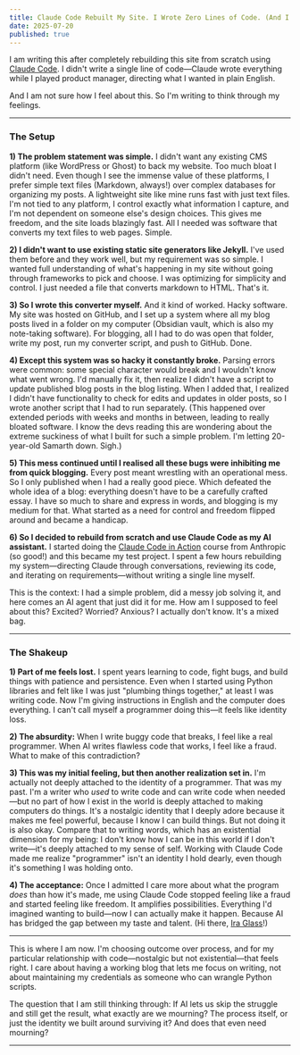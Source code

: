 ```yaml
---
title: Claude Code Rebuilt My Site. I Wrote Zero Lines of Code. (And I Don't Know How to Feel About It.)
date: 2025-07-20
published: true
---
```

I am writing this after completely rebuilding this site from scratch using [Claude Code](https://www.anthropic.com/claude-code). I didn't write a single line of code—Claude wrote everything while I played product manager, directing what I wanted in plain English.

And I am not sure how I feel about this. So I'm writing to think through my feelings.

---
### The Setup

**1) The problem statement was simple.** I didn't want any existing CMS platform (like WordPress or Ghost) to back my website. Too much bloat I didn't need. Even though I see the immense value of these platforms, I prefer simple text files (Markdown, always!) over complex databases for organizing my posts. A lightweight site like mine runs fast with just text files. I'm not tied to any platform, I control exactly what information I capture, and I'm not dependent on someone else's design choices. This gives me freedom, and the site loads blazingly fast. All I needed was software that converts my text files to web pages. Simple.

**2) I didn't want to use existing static site generators like Jekyll.** I've used them before and they work well, but my requirement was so simple. I wanted full understanding of what's happening in my site without going through frameworks to pick and choose. I was optimizing for simplicity and control. I just needed a file that converts markdown to HTML. That's it.

**3) So I wrote this converter myself.** And it kind of worked. Hacky software. My site was hosted on GitHub, and I set up a system where all my blog posts lived in a folder on my computer (Obsidian vault, which is also my note-taking software). For blogging, all I had to do was open that folder, write my post, run my converter script, and push to GitHub. Done.

**4) Except this system was so hacky it constantly broke.** Parsing errors were common: some special character would break and I wouldn't know what went wrong. I'd manually fix it, then realize I didn't have a script to update published blog posts in the blog listing. When I added that, I realized I didn't have functionality to check for edits and updates in older posts, so I wrote another script that I had to run separately. (This happened over extended periods with weeks and months in between, leading to really bloated software. I know the devs reading this are wondering about the extreme suckiness of what I built for such a simple problem. I'm letting 20-year-old Samarth down. Sigh.)

**5) This mess continued until I realised all these bugs were inhibiting me from quick blogging.** Every post meant wrestling with an operational mess. So I only published when I had a really good piece. Which defeated the whole idea of a blog: everything doesn't have to be a carefully crafted essay. I have so much to share and express in words, and blogging is my medium for that. What started as a need for control and freedom flipped around and became a handicap.

**6) So I decided to rebuild from scratch and use Claude Code as my AI assistant.** I started doing the [Claude Code in Action](https://anthropic.skilljar.com/claude-code-in-action) course from Anthropic (so good!) and this became my test project. I spent a few hours rebuilding my system—directing Claude through conversations, reviewing its code, and iterating on requirements—without writing a single line myself.

This is the context: I had a simple problem, did a messy job solving it, and here comes an AI agent that just did it for me. How am I supposed to feel about this? Excited? Worried? Anxious? I actually don't know. It's a mixed bag.

---

### The Shakeup

**1) Part of me feels lost.** I spent years learning to code, fight bugs, and build things with patience and persistence. Even when I started using Python libraries and felt like I was just "plumbing things together," at least I was writing code. Now I'm giving instructions in English and the computer does everything. I can't call myself a programmer doing this—it feels like identity loss.

**2) The absurdity:** When I write buggy code that breaks, I feel like a real programmer. When AI writes flawless code that works, I feel like a fraud. What to make of this contradiction?

**3) This was my initial feeling, but then another realization set in.** I'm actually not deeply attached to the identity of a programmer. That was my past. I'm a writer who _used_ to write code and can write code when needed—but no part of how I exist in the world is deeply attached to making computers do things. It's a nostalgic identity that I deeply adore because it makes me feel powerful, because I know I can build things. But not doing it is also okay. Compare that to writing words, which has an existential dimension for my being: I don't know how I can be in this world if I don't write—it's deeply attached to my sense of self. Working with Claude Code made me realize "programmer" isn't an identity I hold dearly, even though it's something I was holding onto.

**4) The acceptance:** Once I admitted I care more about what the program _does_ than how it's made, me using Claude Code stopped feeling like a fraud and started feeling like freedom. It amplifies possibilities. Everything I'd imagined wanting to build—now I can actually make it happen. Because AI has bridged the gap between my taste and talent. (Hi there, [Ira Glass](https://www.youtube.com/watch?v=GHrmKL2XKcE)!)


---

This is where I am now. I'm choosing outcome over process, and for my particular relationship with code—nostalgic but not existential—that feels right. I care about having a working blog that lets me focus on writing, not about maintaining my credentials as someone who can wrangle Python scripts.

The question that I am still thinking through: If AI lets us skip the struggle and still get the result, what exactly are we mourning? The process itself, or just the identity we built around surviving it? And does that even need mourning?

---


